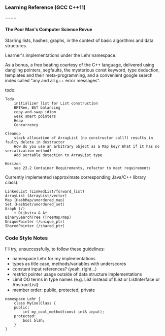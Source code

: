 ### Learning Reference (GCC C++11)

====

#### The Poor Man's Computer Science Revue

Starring lists, hashes, graphs, in the context
of basic algorithms and data structures.

Learner's implementations under the Lehr namespace.

As a bonus, a free beating courtesy of the C++ language, delivered using
dangling pointers, segfaults, the mysterious const keyword, type deduction,
templates and their meta-programming, and a convenient google search index called "any and all g++ error messages".


todo:

    Todo
        initializer list for List construction
        BRTRee, BST balancing
        copy-and-swap idiom
        weak smart pointers
        Heap
        Concurrency

    Cleanup
        stack allocation of ArrayList (no constructor call?) results in faulty delete in destructor
        How do you use an arbitrary object as a Map key? What if it has no serialization method?
        Add sortable detection to ArrayList type

    Horizon
        see 23.2 Container Requirements, refactor to meet requirements


Currently implemented (approximate corresponding Java/C++ library class):

    LinkedList (LinkedList/forward_list)
    ArrayList (ArrayList/vector)
    Map (HashMap/unordered_map)
    Set (HashSet/unordered_set)
    Graph (/)
        + Dijkstra & A*
    BinarySearchTree (TreeMap/map)
    UniquePointer (/unique_ptr)
    SharedPointer (/shared_ptr)


### Code Style Notes

I'll try, unsuccessfully, to follow these guidelines:
- namespace Lehr for my implementations
- types as title case, methods/variables with underscores
- constant input references? (yeah, right...)
- restrict pointer usage outside of data structure implementations
- Limit OO terms in type names (e.g. List instead of IList or ListInterface or AbstractList)
- member order: public, protected, private

````
namespace Lehr {
    class MyCoolClass {
    public:
        int my_cool_method(const int& input);
    protected:
        bool blah;
    }
}
````
